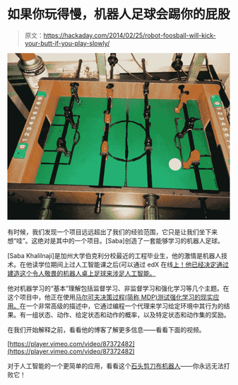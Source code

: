 # 如果你玩得慢，机器人足球会踢你的屁股

> 原文：<https://hackaday.com/2014/02/25/robot-foosball-will-kick-your-butt-if-you-play-slowly/>

![foosball_pt3_1](img/7f290011055308753100afef671b6c15.png)

有时候，我们发现一个项目远远超出了我们的经验范围，它只是让我们坐下来想“哇”。这绝对是其中的一个项目。[Saba]创造了一套能够学习的机器人足球。

[Saba Khalilnaji]是加州大学伯克利分校最近的工程毕业生，他的激情是机器人技术。在他读学位期间上过人工智能课之后(可以通过 edX 在线[上！他已经决定通过建造这个令人敬畏的机器人桌上足球来涉足人工智能。](https://www.edx.org/course/uc-berkeleyx/uc-berkeleyx-cs188-1x-artificial-579)

他对机器学习的“基本”理解包括监督学习、非监督学习和强化学习等几个主题。在这个项目中，他正在使用[马尔可夫决策过程(简称 MDP)测试强化学习的现实应用。](http://en.wikipedia.org/wiki/Markov_decision_process)在一个非常高级的描述中，它通过编程一个代理来学习给定环境中其行为的结果。有一组状态、动作、给定状态和动作的概率，以及特定状态和动作集的奖励。

在我们开始解释之前，看看他的博客了解更多信息——看看下面的视频。

[https://player.vimeo.com/video/87372482](https://player.vimeo.com/video/87372482)

对于人工智能的一个更简单的应用，看看这个[石头剪刀布机器人](http://hackaday.com/2012/06/27/robotic-rock-paper-scissors-never-lets-you-win/)——你永远无法打败它！
